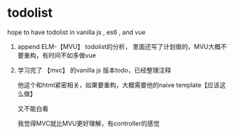 # todolist
hope to have todolist in vanilla js , es6 , and vue



1. append ELM-【MVU】 todolist的分析， 里面还写了计划做的，MVU大概不要重构，有时间不如多做vue

2. 学习完了 【mvc】 的vanilla js 版本todo，已经整理注释

   他这个和html紧密相关，如果要重构，大概需要他的naive template【应该这么做】

   又不能白看

   我觉得MVC就比MVU更好理解，有controller的感觉

